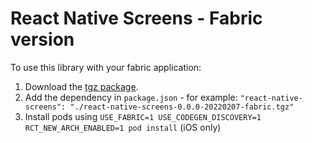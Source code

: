 # React Native Screens - Fabric version

To use this library with your fabric application:
1. Download the [tgz package](packages/react-native-screens-0.0.0-20220207-fabric.tgz).
2. Add the dependency in `package.json` - for example:  `"react-native-screens": "./react-native-screens-0.0.0-20220207-fabric.tgz"`
3. Install pods using `USE_FABRIC=1 USE_CODEGEN_DISCOVERY=1 RCT_NEW_ARCH_ENABLED=1 pod install` (iOS only)